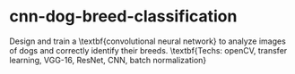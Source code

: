# cnn-dog-breed-classification
Design and train a \textbf{convolutional neural network} to analyze images of dogs and correctly identify their breeds. \textbf{Techs: openCV, transfer learning, VGG-16, ResNet, CNN, batch normalization}
